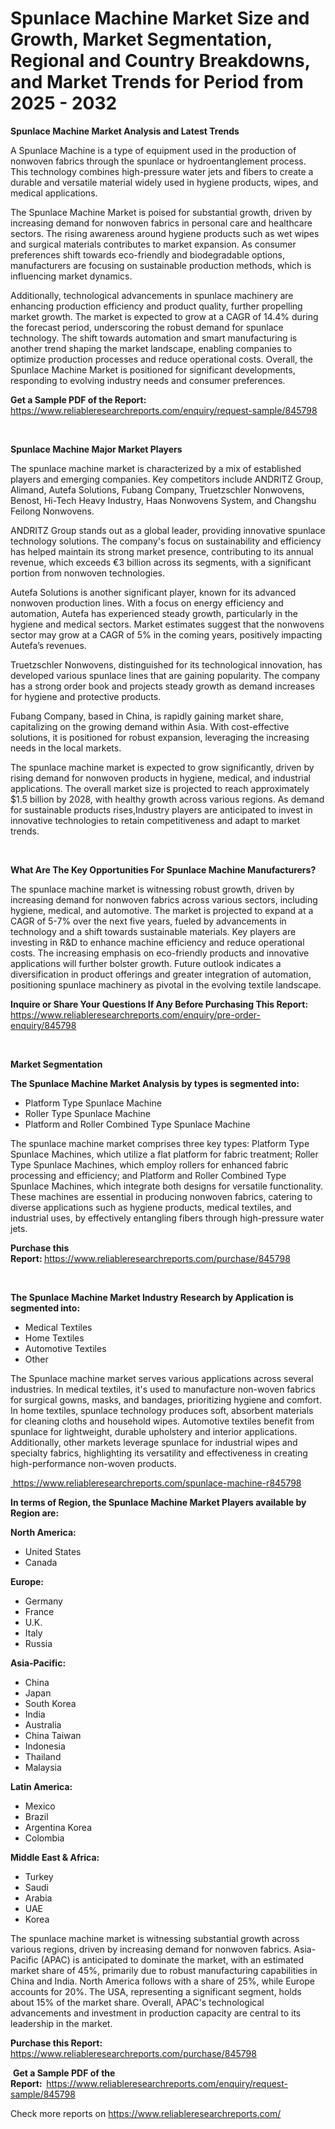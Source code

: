 <p><h1>Spunlace Machine Market Size and Growth, Market Segmentation, Regional and Country Breakdowns, and Market Trends for Period from 2025 -  2032</h1></p><p><strong>Spunlace Machine Market Analysis and Latest Trends</strong></p>
<p><p>A Spunlace Machine is a type of equipment used in the production of nonwoven fabrics through the spunlace or hydroentanglement process. This technology combines high-pressure water jets and fibers to create a durable and versatile material widely used in hygiene products, wipes, and medical applications.</p><p>The Spunlace Machine Market is poised for substantial growth, driven by increasing demand for nonwoven fabrics in personal care and healthcare sectors. The rising awareness around hygiene products such as wet wipes and surgical materials contributes to market expansion. As consumer preferences shift towards eco-friendly and biodegradable options, manufacturers are focusing on sustainable production methods, which is influencing market dynamics.</p><p>Additionally, technological advancements in spunlace machinery are enhancing production efficiency and product quality, further propelling market growth. The market is expected to grow at a CAGR of 14.4% during the forecast period, underscoring the robust demand for spunlace technology. The shift towards automation and smart manufacturing is another trend shaping the market landscape, enabling companies to optimize production processes and reduce operational costs. Overall, the Spunlace Machine Market is positioned for significant developments, responding to evolving industry needs and consumer preferences.</p></p>
<p><strong>Get a Sample PDF of the Report:&nbsp;</strong> <a href="https://www.reliableresearchreports.com/enquiry/request-sample/845798?utm_campaign=2211&utm_medium=2&utm_source=Github&utm_content=ia&utm_term=20022025&utm_id=spunlace-machine">https://www.reliableresearchreports.com/enquiry/request-sample/845798</a></p>
<p>&nbsp;</p>
<p><strong>Spunlace Machine Major Market Players</strong></p>
<p><p>The spunlace machine market is characterized by a mix of established players and emerging companies. Key competitors include ANDRITZ Group, Alimand, Autefa Solutions, Fubang Company, Truetzschler Nonwovens, Benost, Hi-Tech Heavy Industry, Haas Nonwovens System, and Changshu Feilong Nonwovens.</p><p>ANDRITZ Group stands out as a global leader, providing innovative spunlace technology solutions. The company's focus on sustainability and efficiency has helped maintain its strong market presence, contributing to its annual revenue, which exceeds €3 billion across its segments, with a significant portion from nonwoven technologies.</p><p>Autefa Solutions is another significant player, known for its advanced nonwoven production lines. With a focus on energy efficiency and automation, Autefa has experienced steady growth, particularly in the hygiene and medical sectors. Market estimates suggest that the nonwovens sector may grow at a CAGR of 5% in the coming years, positively impacting Autefa’s revenues.</p><p>Truetzschler Nonwovens, distinguished for its technological innovation, has developed various spunlace lines that are gaining popularity. The company has a strong order book and projects steady growth as demand increases for hygiene and protective products.</p><p>Fubang Company, based in China, is rapidly gaining market share, capitalizing on the growing demand within Asia. With cost-effective solutions, it is positioned for robust expansion, leveraging the increasing needs in the local markets.</p><p>The spunlace machine market is expected to grow significantly, driven by rising demand for nonwoven products in hygiene, medical, and industrial applications. The overall market size is projected to reach approximately $1.5 billion by 2028, with healthy growth across various regions. As demand for sustainable products rises,Industry players are anticipated to invest in innovative technologies to retain competitiveness and adapt to market trends.</p></p>
<p>&nbsp;</p>
<p><strong>What Are The Key Opportunities For Spunlace Machine Manufacturers?</strong></p>
<p><p>The spunlace machine market is witnessing robust growth, driven by increasing demand for nonwoven fabrics across various sectors, including hygiene, medical, and automotive. The market is projected to expand at a CAGR of 5-7% over the next five years, fueled by advancements in technology and a shift towards sustainable materials. Key players are investing in R&D to enhance machine efficiency and reduce operational costs. The increasing emphasis on eco-friendly products and innovative applications will further bolster growth. Future outlook indicates a diversification in product offerings and greater integration of automation, positioning spunlace machinery as pivotal in the evolving textile landscape.</p></p>
<p><strong>Inquire or Share Your Questions If Any Before Purchasing This Report:</strong> <a href="https://www.reliableresearchreports.com/enquiry/pre-order-enquiry/845798?utm_campaign=2211&utm_medium=2&utm_source=Github&utm_content=ia&utm_term=20022025&utm_id=spunlace-machine">https://www.reliableresearchreports.com/enquiry/pre-order-enquiry/845798</a></p>
<p>&nbsp;</p>
<p><strong>Market Segmentation</strong></p>
<p><strong>The Spunlace Machine Market Analysis by types is segmented into:</strong></p>
<p><ul><li>Platform Type Spunlace Machine</li><li>Roller Type Spunlace Machine</li><li>Platform and Roller Combined Type Spunlace Machine</li></ul></p>
<p><p>The spunlace machine market comprises three key types: Platform Type Spunlace Machines, which utilize a flat platform for fabric treatment; Roller Type Spunlace Machines, which employ rollers for enhanced fabric processing and efficiency; and Platform and Roller Combined Type Spunlace Machines, which integrate both designs for versatile functionality. These machines are essential in producing nonwoven fabrics, catering to diverse applications such as hygiene products, medical textiles, and industrial uses, by effectively entangling fibers through high-pressure water jets.</p></p>
<p><strong>Purchase this Report:&nbsp;</strong><a href="https://www.reliableresearchreports.com/purchase/845798?utm_campaign=2211&utm_medium=2&utm_source=Github&utm_content=ia&utm_term=20022025&utm_id=spunlace-machine">https://www.reliableresearchreports.com/purchase/845798</a></p>
<p>&nbsp;</p>
<p><strong>The Spunlace Machine Market Industry Research by Application is segmented into:</strong></p>
<p><ul><li>Medical Textiles</li><li>Home Textiles</li><li>Automotive Textiles</li><li>Other</li></ul></p>
<p><p>The Spunlace machine market serves various applications across several industries. In medical textiles, it's used to manufacture non-woven fabrics for surgical gowns, masks, and bandages, prioritizing hygiene and comfort. In home textiles, spunlace technology produces soft, absorbent materials for cleaning cloths and household wipes. Automotive textiles benefit from spunlace for lightweight, durable upholstery and interior applications. Additionally, other markets leverage spunlace for industrial wipes and specialty fabrics, highlighting its versatility and effectiveness in creating high-performance non-woven products.</p></p>
<p><a href="https://www.reliableresearchreports.com/spunlace-machine-r845798?utm_campaign=2211&utm_medium=2&utm_source=Github&utm_content=ia&utm_term=20022025&utm_id=spunlace-machine">&nbsp;https://www.reliableresearchreports.com/spunlace-machine-r845798</a></p>
<p><strong>In terms of Region, the Spunlace Machine Market Players available by Region are:</strong></p>
<p>
    <p> <strong> North America: </strong>
        <ul>
            <li>United States</li>
            <li>Canada</li>
        </ul>
        </p> 
    <p> <strong> Europe: </strong>
        <ul>
            <li>Germany</li>
            <li>France</li>
            <li>U.K.</li>
            <li>Italy</li>
            <li>Russia</li>
        </ul>
        </p> 
    <p> <strong> Asia-Pacific: </strong>
        <ul>
            <li>China</li>
            <li>Japan</li>
            <li>South Korea</li>
            <li>India</li>
            <li>Australia</li>
            <li>China Taiwan</li>
            <li>Indonesia</li>
            <li>Thailand</li>
            <li>Malaysia</li>
        </ul>
        </p> 
    <p> <strong> Latin America: </strong>
        <ul>
            <li>Mexico</li>
            <li>Brazil</li>
            <li>Argentina Korea</li>
            <li>Colombia</li>
        </ul>
        </p> 
    <p> <strong> Middle East & Africa: </strong>
        <ul>
            <li>Turkey</li>
            <li>Saudi</li>
            <li>Arabia</li>
            <li>UAE</li>
            <li>Korea</li>
        </ul>
    </p>
    </p>
<p><p>The spunlace machine market is witnessing substantial growth across various regions, driven by increasing demand for nonwoven fabrics. Asia-Pacific (APAC) is anticipated to dominate the market, with an estimated market share of 45%, primarily due to robust manufacturing capabilities in China and India. North America follows with a share of 25%, while Europe accounts for 20%. The USA, representing a significant segment, holds about 15% of the market share. Overall, APAC's technological advancements and investment in production capacity are central to its leadership in the market.</p></p>
<p><strong>Purchase this Report: </strong><a href="https://www.reliableresearchreports.com/purchase/845798?utm_campaign=2211&utm_medium=2&utm_source=Github&utm_content=ia&utm_term=20022025&utm_id=spunlace-machine">https://www.reliableresearchreports.com/purchase/845798</a></p>
<p>&nbsp;<strong>Get a Sample PDF of the Report:&nbsp;&nbsp;</strong><a href="https://www.reliableresearchreports.com/enquiry/request-sample/845798?utm_campaign=2211&utm_medium=2&utm_source=Github&utm_content=ia&utm_term=20022025&utm_id=spunlace-machine">https://www.reliableresearchreports.com/enquiry/request-sample/845798</a></p>
<p><strong></strong></p>
<p>Check more reports on <a href="https://www.reliableresearchreports.com/?utm_campaign=2211&utm_medium=2&utm_source=Github&utm_content=ia&utm_term=20022025&utm_id=spunlace-machine">https://www.reliableresearchreports.com/</a></p>